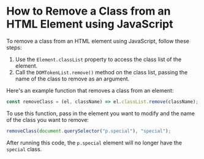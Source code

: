 # How to Remove a Class from an HTML Element using JavaScript

To remove a class from an HTML element using JavaScript, follow these steps:

1. Use the `Element.classList` property to access the class list of the element.
2. Call the `DOMTokenList.remove()` method on the class list, passing the name of the class to remove as an argument.

Here's an example function that removes a class from an element:

```js
const removeClass = (el, className) => el.classList.remove(className);
```

To use this function, pass in the element you want to modify and the name of the class you want to remove:

```js
removeClass(document.querySelector("p.special"), "special");
```

After running this code, the `p.special` element will no longer have the `special` class.
